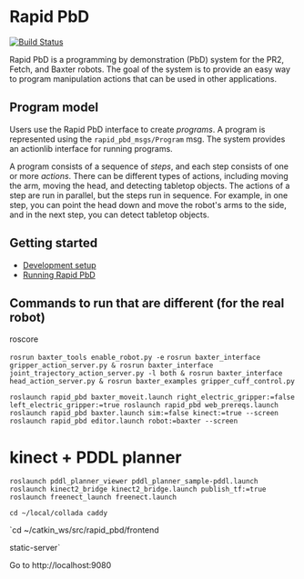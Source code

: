 # Rapid PbD
[![Build Status](http://build.ros.org/buildStatus/icon?job=Ibin_uT64__rapid_pbd__ubuntu_trusty_amd64__binary)](http://build.ros.org/job/Ibin_uT64__rapid_pbd__ubuntu_trusty_amd64__binary/)

Rapid PbD is a programming by demonstration (PbD) system for the PR2, Fetch, and Baxter robots.
The goal of the system is to provide an easy way to program manipulation actions that can be used in other applications.

## Program model
Users use the Rapid PbD interface to create *programs*.
A program is represented using the `rapid_pbd_msgs/Program` msg.
The system provides an actionlib interface for running programs.

A program consists of a sequence of *steps*, and each step consists of one or more *actions*.
There can be different types of actions, including moving the arm, moving the head, and detecting tabletop objects.
The actions of a step are run in parallel, but the steps run in sequence.
For example, in one step, you can point the head down and move the robot's arms to the side, and in the next step, you can detect tabletop objects.

## Getting started
- [Development setup](https://github.com/jstnhuang/rapid/wiki/Rapid-PbD-development-setup)
- [Running Rapid PbD](https://github.com/jstnhuang/rapid/wiki/Running-Rapid-PbD)

## Commands to run that are different (for the real robot)
roscore

`rosrun baxter_tools enable_robot.py -e`
`rosrun baxter_interface gripper_action_server.py & rosrun baxter_interface joint_trajectory_action_server.py -l both & rosrun baxter_interface head_action_server.py & rosrun baxter_examples gripper_cuff_control.py`

`roslaunch rapid_pbd baxter_moveit.launch right_electric_gripper:=false left_electric_gripper:=true
roslaunch rapid_pbd web_prereqs.launch
roslaunch rapid_pbd baxter.launch sim:=false kinect:=true --screen
roslaunch rapid_pbd editor.launch robot:=baxter --screen`

# kinect + PDDL planner
`roslaunch pddl_planner_viewer pddl_planner_sample-pddl.launch
roslaunch kinect2_bridge kinect2_bridge.launch publish_tf:=true
roslaunch freenect_launch freenect.launch`

``cd ~/local/collada
caddy``

`cd ~/catkin_ws/src/rapid_pbd/frontend

static-server`

Go to http://localhost:9080
